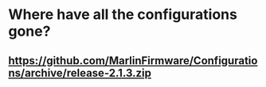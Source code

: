 # Where have all the configurations gone?

## https://github.com/MarlinFirmware/Configurations/archive/release-2.1.3.zip
